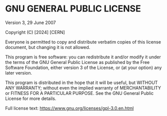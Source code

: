 
# GNU GENERAL PUBLIC LICENSE
Version 3, 29 June 2007

Copyright (C) [2024] [CERN]

Everyone is permitted to copy and distribute verbatim copies of this license document, but changing it is not allowed.

This program is free software: you can redistribute it and/or modify
it under the terms of the GNU General Public License as published by
the Free Software Foundation, either version 3 of the License, or
(at your option) any later version.

This program is distributed in the hope that it will be useful,
but WITHOUT ANY WARRANTY; without even the implied warranty of
MERCHANTABILITY or FITNESS FOR A PARTICULAR PURPOSE.  See the
GNU General Public License for more details.

Full license text:
<https://www.gnu.org/licenses/gpl-3.0.en.html>
